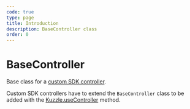 ```yaml
---
code: true
type: page
title: Introduction
description: BaseController class
order: 0
---
```


# BaseController

Base class for a [custom SDK controller](/sdk/js/6/essentials/extend-sdk/#define-a-custom-sdk-controller).  

Custom SDK controllers have to extend the `BaseController` class to be added with the [Kuzzle.useController](/sdk/js/6/core-classes/kuzzle/use-controller) method.